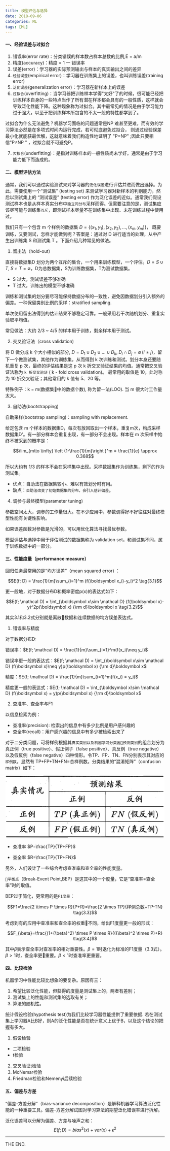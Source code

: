 ```yaml
---
title: 模型评估与选择
date: 2018-09-06
categories: ML
tags: [ML]
---
```


#### 一、经验误差与过拟合

1. 错误率(error rate)：分类错误的样本数占样本总数的比例,E = a/m
2. 精度(accuracy)：精度 = 1 一 错误率
3. 误差(error)：学习器的实际预测输出与样本的真实输出之间的差异
4. `经验误差`(empirical error)：学习器在训练集上的误差，也叫训练误差(training error)
5. `泛化误差`(generalization error)：学习器在新样本上的误差
6. `过拟合`(overfitting)：当学习器把训练样本学得"太好"了的时候，很可能巳经把训练样本自身的一些特点当作了所有潜在样本都会具有的一般性质，这样就会导致泛化性能下降。这种现象称为过拟合。其中最常见的情况是由于学习能力过于强大，以至于把训练样本所包含的不太一般的特性都学到了。

过拟合为什么无法避免？机器学习面临的问题通常是NP 难甚至更难，而有效的学习算法必然是在多项式时间内运行完成，若可彻底避免过拟合， 则通过经验误差最小化就能获最优解，这就意味着我们构造性地证明了 "P=NP" ;因此只要相信"P≠NP " ，过拟合就不可避免P。

7. `欠拟合`(underfitting)：是指对训练样本的一般性质尚未学好。通常是由于学习能力低下而造成的。

<!--more-->

#### 二、模型评估方法

通常，我们可以通过实验测试来对学习器的`泛化误差`进行评估并进而做出选择。为此，需要使用一个“测试集” (testing set) 来测试学习器对新样本的判别能力，然后以测试集上的 “测试误差” (testing error) 作为泛化误差的近似。通常我们假设测试样本也是从样本真实分布中`独立同分布`采样而得。但需要注意的是，测试集应该尽可能与训练集`互斥`，即测试样本尽量不在训练集中出现、未在训练过程中使用过。

我们只有一个包含 m 个样例的数据集 $D=\{(x_1, y_1), (x_2, y_2), ... , (x_m, y_m)\}$ ​， 既要训练，又要测试，怎样才能做到呢？答案是：通过对  D 进行适当的处理，从中产生出训练集 S 和测试集​ T 。下面介绍几种常见的做法。

1. 留出法（hold-out）

直接将数据集D 划分为两个互斥的集合，一个用来训练模型，一个评估。$D = S\cup T, \; S\cap T = \emptyset$，D为总数据集，S为训练数据集，T为测试数据集。

- S 过大，测试误差不够准确
- T 过大，训练出的模型不够准确

训练和测试集的划分要尽可能保持数据分布的一致性，避免因数据划分引入额外的偏差。一种保留类别比例的采样：stratified sampling.

单次使用留出法得到的估计结果不够稳定可靠。一般采用若干次随机划分、重复实验取平均值。

常见做法：大约 2/3 ~ 4/5 的样本用于训练，剩余样本用于测试。

2. 交叉验证法（cross validation)

将 D 做分成 k 个大小相似的部分, $D = D_1\cup D_2 \cup \ldots \cup D_k, \; D_i\cap D_j = \emptyset \, (i\neq j)$，留下一个做测试集，其他作为训练集，从而得到 k 次训练和测试。划分本身还要随机重复 p 次，最终的评估结果是这 p 次  k 折交叉验证结果的均值。通常把交叉验证法称为 `k 折交叉验证` (​ k - fold cross validation)。​ 最常用的取值是 10，此时称为 10 折交叉验证；其他常用的 k 值有 5、20 等。

特殊例子：k = m(数据集中的数据个数), 称为留一法(LOO). 当 m 很大时工作量太大。

3. 自助法(bootstrapping)

自助采样(bootstrap sampling)：sampling with replacement.

给定包含 m 个样本的数据集D，每次有放回取出一个样本，重复m次，构成采样数据集D'。有一部分样本会重复出现，有一部分不会出现。样本在 m 次采样中始终不被采到的概率是：

$$\lim_{m\to \infty} \left (1-\frac{1}{m}\right )^m = \frac{1}{e} \approx 0.368$$

所以大约有 1/3 的样本不会在采样集中出现。采样数据集作为训练集，剩下的作为测试集。

- 优点：自助法在数据集较小、难以有效划分时有用。
- 缺点：`自助法改变了初始数据集的分布，会引入估计偏差`。

4. 调参与最终模型(parameter tuning)

参数空间太大，调参的工作量很大。在不少应用中，参数调得好不好往往对最终模型性能有关键性影响。

如果误差函数对参数是光滑的，可以用优化算法寻找最优参数。

模型评估与选择中用于评估测试的数据集称为 validation set，和测试集不同，属于训练数据中的一部分。

#### 三、性能度量（performance measure）

回归任务最常用的是“均方误差”（mean squared error) ：

$$E(f; D) = \frac{1}{m}\sum_{i=1}^m (f(\boldsymbol x_i)-y_i)^2 \tag{3.1}$$

更一般地，对于数据分布D和概率密度p(x)的表达式如下：

$$E(f; \mathcal D) = \int_{\boldsymbol x\sim \mathcal D} (f(\boldsymbol x)-y)^2p(\boldsymbol x) {\rm d}\boldsymbol x \tag{3.2}$$

其实3.1和3.2式分别就是离散数据和连续数据的均方误差表达式。

1. 错误率与精度

对于数据分布D:

错误率：$E(f; \mathcal D) = \frac{1}{m}\sum_{i=1}^m(f(x_i)\neq y_i)$

错误率更一般的表达式：$E(f; \mathcal D) = \int_{\boldsymbol x\sim \mathcal D} (f(\boldsymbol x)\neq y)p(\boldsymbol x) {\rm d}\boldsymbol x$

精度：$E(f; \mathcal D) = \frac{1}{m}\sum_{i=1}^m(f(x_i) = y_i)$

精度更一般的表达式：$E(f; \mathcal D) = \int_{\boldsymbol x\sim \mathcal D} (f(\boldsymbol x) = y)p(\boldsymbol x) {\rm d}\boldsymbol x$

2. 查准率、查全率与F1

以信息检索为例：

- 查准率(precision): 检索出的信息中有多少比例是用户感兴趣的
- 查全率(recall)：用户感兴趣的信息中有多少被检索出来了

对于二分类问题，可将样例根据其`真实类别以及机器学习分类器预测类别`的组合划分为真正例（true positive）、假正例子（false positive）、真反例（true negative）以及假反例（false negative）四种情形。令TP、FP、TN、FN分别表示其对应的`样例数`。显然有 TP+FP+TN+FN=总样例数。分类结果的“混淆矩阵”（confusion matrix）如下：

![混淆矩阵](/src/imgs/1809/0906_confusionmatrix.png)

- 查准率 $P=\frac{TP}{TP+FP}$

- 查全率 $R=\frac{TP}{TP+FN}$

另外，人们设计了一些综合考虑查准率和查全率的性能度量。

`平衡点`（Break-Event Point,BEP）是这其中的一个度量，它是“查准率=查全率”时的取值。

BEP过于简化，更常用的是`F1度量`：

$$F1=\frac{2 \times P \times R}{P+R}=\frac{2 \times TP}{样例总数+TP-TN} \tag{3.3}$$

考虑到有的应用中查准率和查全率的权重不同，给出F1度量更一般的形式：

$$F_{\beta}=\frac{(1+{\beta}^2) \times P \times R}{({\beta}^2 \times P)+R} \tag{3.4}$$

其中$\beta$表示查全率对查准率的相对重要性。$\beta=1$时退化为标准的F1度量（3.3式）。$\beta > 1$时，查全率更重要。$\beta < 1$时查准率更重要。

#### 四、比较检验

机器学习中性能比较比想象的要复杂。原因有三：

1. 希望比较泛化性能，但获得的度量是测试集上的，两者有差别； 
2. 测试集上的性能和测试集的选取有关； 
3. 算法的随机性。

统计假设检验(hypothesis test)为我们比较学习器性能提供了重要依据. 若在测试集上学习器A比B好，则A的泛化性能是否在统计意义上优于B，以及这个结论的把握有多大。

1. 假设检验

- 二项检验
- t检验

2. 交叉验证t检验
3. McNemar检验
4. Friedman检验和Nemenyi后续检验

#### 五、偏差与方差

“偏差-方差分解”（bias-variance decomposition）是解释机器学习算法泛化性能的一种重要工具。偏差-方差分解试图对学习算法的期望泛化错误率进行拆解。

泛化误差可以分解为偏差、方差与噪声之和：
$$E(f;D)=bias^2(x)+var(x)+\epsilon^2$$


- - -
THE END.